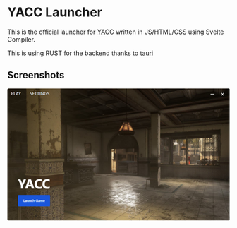 # YACC Launcher

This is the official launcher for [YACC](https://github.com/lierrmm/yacc) written in JS/HTML/CSS using Svelte Compiler.

This is using RUST for the backend thanks to [tauri](https://tauri.app)

## Screenshots

![Main Page](.github/image.jpg)
